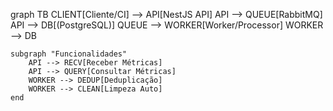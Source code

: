 graph TB
    CLIENT[Cliente/CI] --> API[NestJS API]
    API --> QUEUE[RabbitMQ]
    API --> DB[(PostgreSQL)]
    QUEUE --> WORKER[Worker/Processor]
    WORKER --> DB
    
    subgraph "Funcionalidades"
        API --> RECV[Receber Métricas]
        API --> QUERY[Consultar Métricas]
        WORKER --> DEDUP[Deduplicação]
        WORKER --> CLEAN[Limpeza Auto]
    end